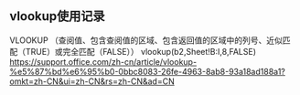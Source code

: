 ## vlookup使用记录
VLOOKUP （查阅值、包含查阅值的区域、包含返回值的区域中的列号、近似匹配（TRUE）或完全匹配（FALSE））
vlookup(b2,Sheet!B:I,8,FALSE)
https://support.office.com/zh-cn/article/vlookup-%e5%87%bd%e6%95%b0-0bbc8083-26fe-4963-8ab8-93a18ad188a1?omkt=zh-CN&ui=zh-CN&rs=zh-CN&ad=CN
